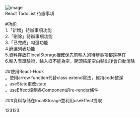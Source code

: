 ![image](https://github.com/gn00667340/React-TodoList/blob/master/TodoList.gif)  
React TodoList 待辦事項  
  
#功能  
1.「新增」待辦事項功能  
2.「刪除」待辦事項功能  
3.「已完成」勾選功能  
4.篩選列表功能  
5.資料存放在localStorage裡確保先前輸入的待辦事項都還存在  
6.輸入表單驗證，輸入框不能為空，開頭結尾空白輸出後會自動消除  

##使用React-Hook  
。使用arrow function代替class extend寫法，維持code整潔  
。useState更改state  
。useEffect控制各Component的re-render條件  

###資料存储在localStorage並利用useEffect提取  

123123